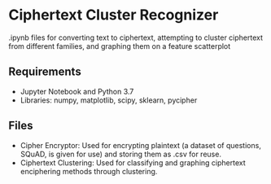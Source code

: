 # Ciphertext Cluster Recognizer
.ipynb files for converting text to ciphertext, attempting to cluster ciphertext from different families, and graphing them on a feature scatterplot

## Requirements
* Jupyter Notebook and Python 3.7
* Libraries: numpy, matplotlib, scipy, sklearn, pycipher

## Files
* Cipher Encryptor: Used for encrypting plaintext (a dataset of questions, SQuAD, is given for use) and storing them as .csv for reuse.
* Ciphertext Clustering: Used for classifying and graphing ciphertext enciphering methods through clustering.

